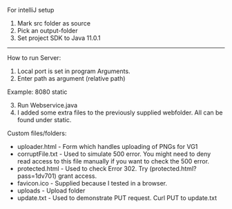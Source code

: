 For intelliJ setup

1. Mark src folder as source
2. Pick an output-folder
3. Set project SDK to Java 11.0.1

-------------------------------------------------

How to run Server:
1. Local port is set in program Arguments.
2. Enter path as argument (relative path)

Example:
8080 static

3. Run Webservice.java
4. I added some extra files to the previously supplied webfolder. All can be found under static.

Custom files/folders:

* uploader.html - Form which handles uploading of PNGs for VG1
* corruptFile.txt - Used to simulate 500 error. You might need to deny read access to this file manually if you want to check the 500 error.
* protected.html - Used to check Error 302. Try (protected.html?pass=1dv701) grant access.
* favicon.ico - Supplied because I tested in a browser.
* uploads - Upload folder
* update.txt - Used to demonstrate PUT request. Curl PUT to update.txt







